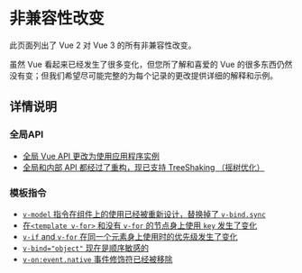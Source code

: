 # 非兼容性改变

此页面列出了 Vue 2 对 Vue 3 的所有非兼容性改变。

虽然 Vue 看起来已经发生了很多变化，但您所了解和喜爱的 Vue 的很多东西仍然没有变；但我们希望尽可能完整的为每个记录的更改提供详细的解释和示例。

<!-- TODO -->



## 详情说明

### 全局API

- [全局 Vue API 更改为使用应用程序实例](./global-api.html)
- [全局和内部 API 都经过了重构，现已支持 TreeShaking （摇树优化）](./global-api-treeshaking.html)



### 模板指令

- [`v-model` 指令在组件上的使用已经被重新设计，替换掉了  `v-bind.sync`](./v-model.html)
- [在`<template v-for>`  和没有 `v-for` 的节点身上使用 `key` 发生了变化 ](./key-attribute.html)
- [`v-if` and `v-for` 在同一个元素身上使用时的优先级发生了变化](./v-if-v-for.html)
- [`v-bind="object"` 现在是顺序敏感的](./v-bind.html)
- [`v-on:event.native` 事件修饰符已经被移除](./v-on-native-modifier-removed)

